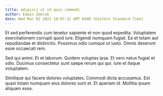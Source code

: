 ```yaml
---
title: adipisci ut id quis commodi
author: Edwin Zemlak
date: Wed Mar 02 2022 18:07:12 GMT-0500 (Eastern Standard Time)
---
```

Et sed perferendis cum tenetur sapiente et non quod expedita. Voluptatem exercitationem corrupti quod iure. Eligendi numquam fugiat. Ea et totam aut repudiandae et distinctio. Possimus odio cumque ut iusto. Omnis deserunt esse occaecati rem.

 Sed qui animi. Et et laborum. Quidem voluptas ipsa. Et vero natus fugiat et odio. Ducimus consectetur sunt saepe rerum qui qui. Iure et itaque voluptatem.

 Similique qui facere dolores voluptates. Commodi dicta accusamus. Est quasi totam numquam eius dolores sunt et. Et aperiam id. Mollitia ipsam aliquam esse.